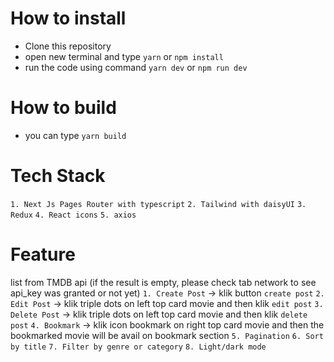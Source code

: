 # How to install
- Clone this repository 
- open new terminal and type `yarn` or `npm install`
- run the code using command `yarn dev` or `npm run dev`

# How to build
- you can type `yarn build`

# Tech Stack
`1. Next Js Pages Router with typescript`
`2. Tailwind with daisyUI`
`3. Redux`
`4. React icons`
`5. axios`

# Feature
list from TMDB api (if the result is empty, please check tab network to see api_key was granted or not yet)
`1. Create Post` -> klik button `create post`
`2. Edit Post` -> klik triple dots on left top card movie and then klik `edit post`
`3. Delete Post` -> klik triple dots on left top card movie and then klik `delete post`
`4. Bookmark` -> klik icon bookmark on right top card movie and then the bookmarked movie will be avail on bookmark section
`5. Pagination`
`6. Sort by title`
`7. Filter by genre or category`
`8. Light/dark mode`
